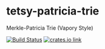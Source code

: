 # tetsy-patricia-trie

Merkle-Patricia Trie (Vapory Style)

[![Build Status](https://travis-ci.org/tetcoin/patricia-trie.svg?branch=master)](https://travis-ci.org/tetcoin/patricia-trie)
[![crates.io link](https://img.shields.io/crates/v/tetsy-patricia-trie.svg)](https://crates.io/crates/tetsy-patricia-trie)
